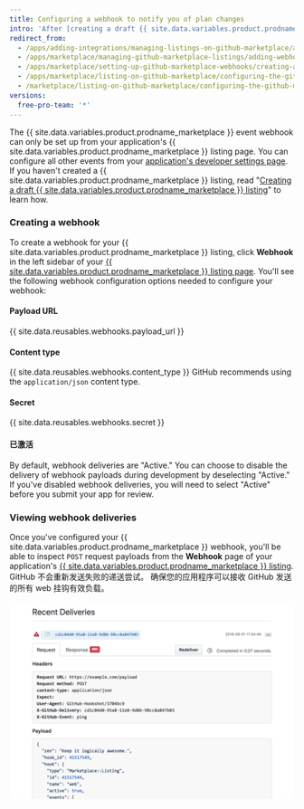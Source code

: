 ```yaml
---
title: Configuring a webhook to notify you of plan changes
intro: 'After [creating a draft {{ site.data.variables.product.prodname_marketplace }} listing](/marketplace/listing-on-github-marketplace/creating-a-draft-github-marketplace-listing/), you can configure a webhook that notifies you when changes to customer account plans occur. After you configure the webhook, you can [handle the `marketplace_purchase` event types](/marketplace/integrating-with-the-github-marketplace-api/github-marketplace-webhook-events/) in your app.'
redirect_from:
  - /apps/adding-integrations/managing-listings-on-github-marketplace/adding-webhooks-for-a-github-marketplace-listing/
  - /apps/marketplace/managing-github-marketplace-listings/adding-webhooks-for-a-github-marketplace-listing/
  - /apps/marketplace/setting-up-github-marketplace-webhooks/creating-a-webhook-for-a-github-marketplace-listing/
  - /apps/marketplace/listing-on-github-marketplace/configuring-the-github-marketplace-webhook/
  - /marketplace/listing-on-github-marketplace/configuring-the-github-marketplace-webhook
versions:
  free-pro-team: '*'
---
```




The {{ site.data.variables.product.prodname_marketplace }} event webhook can only be set up from your application's {{ site.data.variables.product.prodname_marketplace }} listing page. You can configure all other events from your [application's developer settings page](https://github.com/settings/developers). If you haven't created a {{ site.data.variables.product.prodname_marketplace }} listing, read "[Creating a draft {{ site.data.variables.product.prodname_marketplace }} listing](/marketplace/listing-on-github-marketplace/creating-a-draft-github-marketplace-listing/)" to learn how.

### Creating a webhook

To create a webhook for your {{ site.data.variables.product.prodname_marketplace }} listing, click **Webhook** in the left sidebar of your [{{ site.data.variables.product.prodname_marketplace }} listing page](https://github.com/marketplace/manage). You'll see the following webhook configuration options needed to configure your webhook:

#### Payload URL

{{ site.data.reusables.webhooks.payload_url }}

#### Content type

{{ site.data.reusables.webhooks.content_type }} GitHub recommends using the `application/json` content type.

#### Secret

{{ site.data.reusables.webhooks.secret }}

#### 已激活

By default, webhook deliveries are "Active." You can choose to disable the delivery of webhook payloads during development by deselecting "Active." If you've disabled webhook deliveries, you will need to select "Active" before you submit your app for review.

### Viewing webhook deliveries

Once you've configured your {{ site.data.variables.product.prodname_marketplace }} webhook, you'll be able to inspect `POST` request payloads from the **Webhook** page of your application's [{{ site.data.variables.product.prodname_marketplace }} listing](https://github.com/marketplace/manage). GitHub 不会重新发送失败的递送尝试。 确保您的应用程序可以接收 GitHub 发送的所有 web 挂钩有效负载。

![Inspect recent {{ site.data.variables.product.prodname_marketplace }} webhook deliveries](/assets/images/marketplace/marketplace_webhook_deliveries.png)
